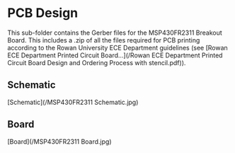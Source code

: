 # PCB Design

This sub-folder contains the Gerber files for the MSP430FR2311 Breakout Board. This includes a .zip of all the files required for PCB printing according to the Rowan University ECE Department guidelines (see [Rowan ECE Department Printed Circuit Board...](/Rowan ECE Department Printed Circuit Board Design and Ordering Process with stencil.pdf)).

## Schematic

[Schematic](/MSP430FR2311 Schematic.jpg)

## Board

[Board](/MSP430FR2311 Board.jpg)